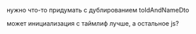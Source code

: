 нужно что-то придумать с дублированием toIdAndNameDto

может инициализация с таймлиф лучше, а остальное js?

